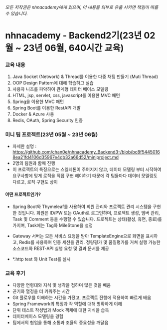###### 모든 저작권은 nhnacademy에게 있으며, 이 내용을 외부로 유출 시키면 책임이 따를 수 있습니다.

# nhnacademy - Backend2기(23년 02월 ~ 23년 06월, 640시간 교육)

### 교육 내용
1. Java Socket (Network) & Thread를 이용한 다중 채팅 만들기 (Muti Thread)
2. OOP Design Pattern에 대해 학습하고 실습 
3. 사용자 니즈를 파악하여 관계형 데이터 베이스 모델링
4. HTML,  jsp, servlet, css,  javascript를 이용한 MVC 패턴
5. Spring을 이용한 MVC 패턴
6. Spring Boot를 이용한 RestAPI 개발
7. Docker & Azure 사용
8. Redis, OAuth, Spring Security 인증

### 미니 팀 프로젝트(23년 05월 ~ 23년 06월)
- 자세한 설명 :  https://github.com/chan0e/nhnacademy_Backend3-/blob/bc8f54450168ea21fd4106d35967e4db32a66d52/miniproject.md 
- 2명의 팀원과 함께 진행
- 이 프로젝트의 특징으로는 스켈레톤이 주어지지 않고, 데이터 모델링 부터 시작하여 요구사항에 맞게 로직을 직접 구현 해야하기 때문에 각 팀들마다 데이터 모델링도 다르고, 로직 구현도 상이


#### 어떤 프로젝트인가?  
- Spring Boot와 Thymeleaf를 사용하여 회원 관리와 프로젝트 관리 시스템을 구현한 것입니다. 회원은 ID/PW 또는 OAuth로 로그인하며, 프로젝트 생성, 멤버 관리, Task 및 Comment 등을 수행할 수 있습니다. 프로젝트는 상태(활성, 휴면, 종료)를 가지며, Task에는 Tag와 MileStone을 설정

- Gateway 서버는 모든 서비스 요청을 받아 TemplateEngine으로 화면을 표시하고, Redis를 사용하여 인증 세션을 관리. 정량평가 및 품질평가를 거쳐 실행 가능한 소스코드와 REST-API 실행 요청 및 결과 문서를 제공

- *.http test 와 Unit Test를 실시


### 교육 후기
+ 다양한 연령대와 지식 및 생각을 접하며 많은 것을 배움
+ 끈기와 열정을 더 키워주는 시간
+ Git 플로우를 이해하는 시간을 가졌고, 프로젝트 진행에 적용하여 빠르게 배움
+ Spring Framework의 특징과 각 역할에 대해 명확하게 이해
+ 단위 테스트 작성법과 Mock 객체에 대한 지식을 습득
+ 데이터베이스 모델링을 경험
+ 팀에서의 협업을 통해 소통과 조율의 중요성을 깨달음
